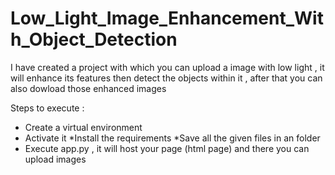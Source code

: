# Low_Light_Image_Enhancement_With_Object_Detection
I have created a project with which you can upload a image with low light , it will enhance its features then detect the objects within it , after that you can also dowload those enhanced images

Steps to execute :
* Create a virtual  environment
* Activate it 
*Install the requirements 
*Save all the given files in an folder 
* Execute app.py , it will host your page (html page) and there you can upload images 
